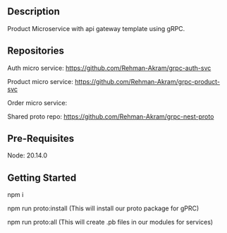 

## Description

Product Microservice with api gateway template using gRPC.

## Repositories

Auth micro service: https://github.com/Rehman-Akram/grpc-auth-svc

Product micro service: https://github.com/Rehman-Akram/grpc-product-svc

Order micro service:

Shared proto repo: https://github.com/Rehman-Akram/grpc-nest-proto

## Pre-Requisites

Node: 20.14.0

## Getting Started

npm i

npm run proto:install (This will install our proto package for gPRC)

npm run proto:all (This will create .pb files in our modules for services)
